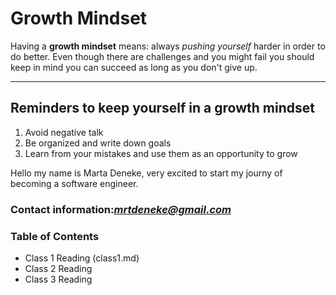 # Growth Mindset
Having a **growth mindset** means: always *pushing yourself* harder in order to do better. 
Even though there are challenges and you might fail you should keep in mind you can succeed as long as you don't give up.

***


## Reminders to keep yourself in a growth mindset
1. Avoid negative talk
2. Be organized and write down goals
3. Learn from your mistakes and use them as an opportunity to grow


Hello my name is Marta Deneke, very excited to start my journy of becoming a software engineer.
### Contact information:*mrtdeneke@gmail.com*

### Table of Contents
- Class 1 Reading (class1.md)
- Class 2 Reading
- Class 3 Reading
